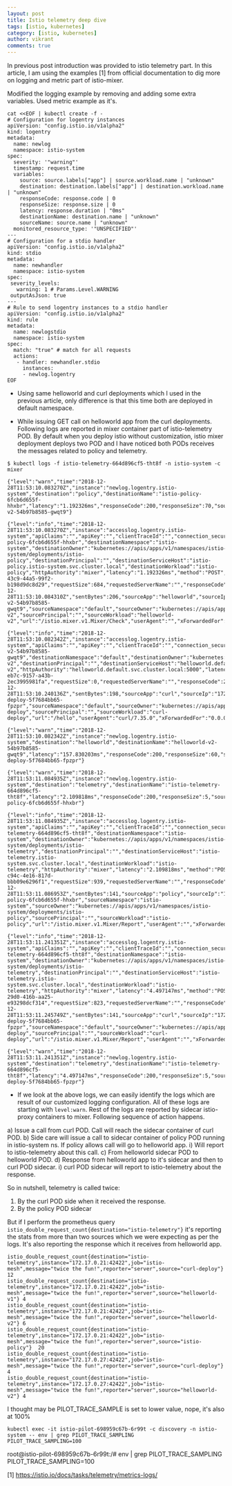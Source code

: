 ```yaml
---
layout: post
title: Istio telemetry deep dive
tags: [istio, kubernetes]
category: [istio, kubernetes]
author: vikrant
comments: true
--- 
```


In previous post introduction was provided to istio telemetry part. In this article, I am using the examples [1] from official documentation to dig more on logging and metric part of istio-mixer. 

Modified the logging example by removing and adding some extra variables. Used metric example as it's. 

~~~
cat <<EOF | kubectl create -f -
# Configuration for logentry instances
apiVersion: "config.istio.io/v1alpha2"
kind: logentry
metadata:
  name: newlog
  namespace: istio-system
spec:
  severity: '"warning"'
  timestamp: request.time
  variables:
    source: source.labels["app"] | source.workload.name | "unknown"
    destination: destination.labels["app"] | destination.workload.name | "unknown"
    responseCode: response.code | 0
    responseSize: response.size | 0
    latency: response.duration | "0ms"
    destinationName: destination.name | "unknown"
    sourceName: source.name | "unknown"
  monitored_resource_type: '"UNSPECIFIED"'
---
# Configuration for a stdio handler
apiVersion: "config.istio.io/v1alpha2"
kind: stdio
metadata:
  name: newhandler
  namespace: istio-system
spec:
 severity_levels:
   warning: 1 # Params.Level.WARNING
 outputAsJson: true
---
# Rule to send logentry instances to a stdio handler
apiVersion: "config.istio.io/v1alpha2"
kind: rule
metadata:
  name: newlogstdio
  namespace: istio-system
spec:
  match: "true" # match for all requests
  actions:
   - handler: newhandler.stdio
     instances:
     - newlog.logentry
EOF
~~~

- Using same helloworld and curl deployments which I used in the previous article, only difference is that this time both are deployed in default namespace. 

- While issuing GET call on helloworld app from the curl deployments. Following logs are reported in mixer container part of istio-telemetry POD. By default when you deploy istio without customization, istio mixer deployment deploys two POD and I have noticed both PODs receives the messages related to policy and telemetry. 

~~~
$ kubectl logs -f istio-telemetry-664d896cf5-tht8f -n istio-system -c mixer

{"level":"warn","time":"2018-12-28T11:53:10.083270Z","instance":"newlog.logentry.istio-system","destination":"policy","destinationName":"istio-policy-6fcb6d655f-hhxbr","latency":"1.192326ms","responseCode":200,"responseSize":70,"source":"helloworld","sourceName":"helloworld-v2-54b97b8585-gwqt9"}

{"level":"info","time":"2018-12-28T11:53:10.083270Z","instance":"accesslog.logentry.istio-system","apiClaims":"","apiKey":"","clientTraceId":"","connection_security_policy":"none","destinationApp":"policy","destinationIp":"172.17.0.20","destinationName":"istio-policy-6fcb6d655f-hhxbr","destinationNamespace":"istio-system","destinationOwner":"kubernetes://apis/apps/v1/namespaces/istio-system/deployments/istio-policy","destinationPrincipal":"","destinationServiceHost":"istio-policy.istio-system.svc.cluster.local","destinationWorkload":"istio-policy","httpAuthority":"mixer","latency":"1.192326ms","method":"POST","protocol":"http","receivedBytes":1168,"referer":"","reporter":"destination","requestId":"eed8f8fd-43c9-44a5-99f2-b198d9dc8d29","requestSize":684,"requestedServerName":"","responseCode":200,"responseSize":70,"responseTimestamp":"2018-12-28T11:53:10.084310Z","sentBytes":206,"sourceApp":"helloworld","sourceIp":"172.17.0.26","sourceName":"helloworld-v2-54b97b8585-gwqt9","sourceNamespace":"default","sourceOwner":"kubernetes://apis/apps/v1/namespaces/default/deployments/helloworld-v2","sourcePrincipal":"","sourceWorkload":"helloworld-v2","url":"/istio.mixer.v1.Mixer/Check","userAgent":"","xForwardedFor":"172.17.0.26"}

{"level":"info","time":"2018-12-28T11:53:10.082342Z","instance":"accesslog.logentry.istio-system","apiClaims":"","apiKey":"","clientTraceId":"","connection_security_policy":"unknown","destinationApp":"helloworld","destinationIp":"172.17.0.26","destinationName":"helloworld-v2-54b97b8585-gwqt9","destinationNamespace":"default","destinationOwner":"kubernetes://apis/apps/v1/namespaces/default/deployments/helloworld-v2","destinationPrincipal":"","destinationServiceHost":"helloworld.default.svc.cluster.local","destinationWorkload":"helloworld-v2","httpAuthority":"helloworld.default.svc.cluster.local:5000","latency":"157.830203ms","method":"GET","protocol":"http","receivedBytes":309,"referer":"","reporter":"source","requestId":"64016022-eb7c-9157-a43b-2ec3995981fa","requestSize":0,"requestedServerName":"","responseCode":200,"responseSize":60,"responseTimestamp":"2018-12-28T11:53:10.240136Z","sentBytes":198,"sourceApp":"curl","sourceIp":"172.17.0.14","sourceName":"curl-deploy-5f7684bb65-fpzpr","sourceNamespace":"default","sourceOwner":"kubernetes://apis/apps/v1/namespaces/default/deployments/curl-deploy","sourcePrincipal":"","sourceWorkload":"curl-deploy","url":"/hello","userAgent":"curl/7.35.0","xForwardedFor":"0.0.0.0"}

{"level":"warn","time":"2018-12-28T11:53:10.082342Z","instance":"newlog.logentry.istio-system","destination":"helloworld","destinationName":"helloworld-v2-54b97b8585-gwqt9","latency":"157.830203ms","responseCode":200,"responseSize":60,"source":"curl","sourceName":"curl-deploy-5f7684bb65-fpzpr"}

{"level":"warn","time":"2018-12-28T11:53:11.084935Z","instance":"newlog.logentry.istio-system","destination":"telemetry","destinationName":"istio-telemetry-664d896cf5-tht8f","latency":"2.109818ms","responseCode":200,"responseSize":5,"source":"policy","sourceName":"istio-policy-6fcb6d655f-hhxbr"}

{"level":"info","time":"2018-12-28T11:53:11.084935Z","instance":"accesslog.logentry.istio-system","apiClaims":"","apiKey":"","clientTraceId":"","connection_security_policy":"none","destinationApp":"telemetry","destinationIp":"172.17.0.21","destinationName":"istio-telemetry-664d896cf5-tht8f","destinationNamespace":"istio-system","destinationOwner":"kubernetes://apis/apps/v1/namespaces/istio-system/deployments/istio-telemetry","destinationPrincipal":"","destinationServiceHost":"istio-telemetry.istio-system.svc.cluster.local","destinationWorkload":"istio-telemetry","httpAuthority":"mixer","latency":"2.109818ms","method":"POST","protocol":"http","receivedBytes":1331,"referer":"","reporter":"destination","requestId":"77700cba-c94c-4e16-817d-bbb09e6296f1","requestSize":939,"requestedServerName":"","responseCode":200,"responseSize":5,"responseTimestamp":"2018-12-28T11:53:11.086953Z","sentBytes":141,"sourceApp":"policy","sourceIp":"172.17.0.20","sourceName":"istio-policy-6fcb6d655f-hhxbr","sourceNamespace":"istio-system","sourceOwner":"kubernetes://apis/apps/v1/namespaces/istio-system/deployments/istio-policy","sourcePrincipal":"","sourceWorkload":"istio-policy","url":"/istio.mixer.v1.Mixer/Report","userAgent":"","xForwardedFor":"172.17.0.20"}

{"level":"info","time":"2018-12-28T11:53:11.241351Z","instance":"accesslog.logentry.istio-system","apiClaims":"","apiKey":"","clientTraceId":"","connection_security_policy":"none","destinationApp":"telemetry","destinationIp":"172.17.0.21","destinationName":"istio-telemetry-664d896cf5-tht8f","destinationNamespace":"istio-system","destinationOwner":"kubernetes://apis/apps/v1/namespaces/istio-system/deployments/istio-telemetry","destinationPrincipal":"","destinationServiceHost":"istio-telemetry.istio-system.svc.cluster.local","destinationWorkload":"istio-telemetry","httpAuthority":"mixer","latency":"4.497147ms","method":"POST","protocol":"http","receivedBytes":1207,"referer":"","reporter":"destination","requestId":"15c61079-29d0-416b-aa25-e93298dcf314","requestSize":823,"requestedServerName":"","responseCode":200,"responseSize":5,"responseTimestamp":"2018-12-28T11:53:11.245749Z","sentBytes":141,"sourceApp":"curl","sourceIp":"172.17.0.14","sourceName":"curl-deploy-5f7684bb65-fpzpr","sourceNamespace":"default","sourceOwner":"kubernetes://apis/apps/v1/namespaces/default/deployments/curl-deploy","sourcePrincipal":"","sourceWorkload":"curl-deploy","url":"/istio.mixer.v1.Mixer/Report","userAgent":"","xForwardedFor":"172.17.0.14"}

{"level":"warn","time":"2018-12-28T11:53:11.241351Z","instance":"newlog.logentry.istio-system","destination":"telemetry","destinationName":"istio-telemetry-664d896cf5-tht8f","latency":"4.497147ms","responseCode":200,"responseSize":5,"source":"curl","sourceName":"curl-deploy-5f7684bb65-fpzpr"}
~~~

- If we look at the above logs, we can easily identify the logs which are result of our customized logging configuration. All of these logs are starting with `level:warn`. Rest of the logs are reported by sidecar istio-proxy containers to mixer. Following sequence of action happens.

a) Issue a call from curl POD. Call will reach the sidecar container of curl POD. 
b) Side care will issue a call to sidecar container of policy POD running in istio-system ns. If policy allows call will go to helloworld app.
   i) Will report to istio-telemetry about this call. 
c) From helloworld sidecar POD to helloworld POD.
d) Response from helloworld app to it's sidecar and then to curl POD sidecar. 
   i) curl POD sidecar will report to istio-telemetry about the response. 

So in nutshell, telemetry is called twice:

1) By the curl POD side when it received the response. 
2) By the policy POD sidecar 

But if I perform the prometheus query `istio_double_request_count{destination="istio-telemetry"}` it's reporting the stats from more than two sources which we were expecting as per the logs. It's also reporting the response which it receives from helloworld app. 

~~~
istio_double_request_count{destination="istio-telemetry",instance="172.17.0.21:42422",job="istio-mesh",message="twice the fun!",reporter="server",source="curl-deploy"} 12
istio_double_request_count{destination="istio-telemetry",instance="172.17.0.21:42422",job="istio-mesh",message="twice the fun!",reporter="server",source="helloworld-v1"} 4
istio_double_request_count{destination="istio-telemetry",instance="172.17.0.21:42422",job="istio-mesh",message="twice the fun!",reporter="server",source="helloworld-v2"} 6
istio_double_request_count{destination="istio-telemetry",instance="172.17.0.21:42422",job="istio-mesh",message="twice the fun!",reporter="server",source="istio-policy"}  20
istio_double_request_count{destination="istio-telemetry",instance="172.17.0.27:42422",job="istio-mesh",message="twice the fun!",reporter="server",source="curl-deploy"} 4
istio_double_request_count{destination="istio-telemetry",instance="172.17.0.27:42422",job="istio-mesh",message="twice the fun!",reporter="server",source="helloworld-v2"} 4
~~~

I thought may be PILOT_TRACE_SAMPLE is set to lower value, nope, it's also at 100%

~~~
kubectl exec -it istio-pilot-698959c67b-6r99t -c discovery -n istio-system -- env | grep PILOT_TRACE_SAMPLING
PILOT_TRACE_SAMPLING=100
~~~

root@istio-pilot-698959c67b-6r99t:/# env | grep PILOT_TRACE_SAMPLING
PILOT_TRACE_SAMPLING=100

[1] https://istio.io/docs/tasks/telemetry/metrics-logs/